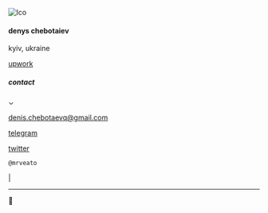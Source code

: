 ![Ico](https://www.upwork.com/profile-portraits/c1GLyb2cCqDM1ZJvWAWXxvWpe_lOTko1btOf8xNZVoB1FTwjp0Ik9cSGGIhXhwtbF-)
#### denys chebotaiev
kyiv, ukraine

[upwork](https://www.upwork.com/freelancers/mrveato)

##### contact
⌄

[denis.chebotaevq@gmail.com](mailto:denis.chebotaevq@gmail.com)

[telegram](https://t.me/MrVeato)

[twitter](https://twitter.com/MrVeato)

`@mrveato`

<span class="blinking-cursor">|</span>

* * *

🗿
